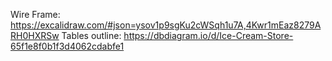 Wire Frame: https://excalidraw.com/#json=ysov1p9sgKu2cWSqh1u7A,4Kwr1mEaz8279ARH0HXRSw
Tables outline: https://dbdiagram.io/d/Ice-Cream-Store-65f1e8f0b1f3d4062cdabfe1
